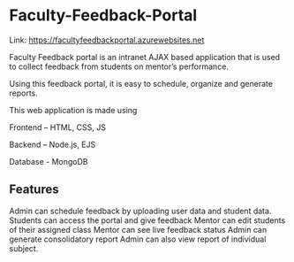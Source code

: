 # Faculty-Feedback-Portal

Link: https://facultyfeedbackportal.azurewebsites.net

Faculty Feedback portal is an intranet  AJAX based application that is used to collect feedback from students on mentor’s performance.

Using this feedback portal, it is easy to schedule, organize and generate reports.

This web application is made using

Frontend – HTML, CSS, JS

Backend – Node.js, EJS

Database - MongoDB

Features
---------------------------------------------------------------
Admin can schedule feedback by uploading user data and student data.
Students can access the portal and give feedback
Mentor can edit students of their assigned class
Mentor can see live feedback status
Admin can generate consolidatory report
Admin can also view report of individual subject.
